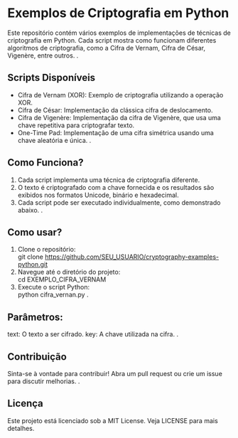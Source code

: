 # Exemplos de Criptografia em Python
Este repositório contém vários exemplos de implementações de técnicas de criptografia em Python. Cada script mostra como funcionam diferentes algoritmos de criptografia, como a Cifra de Vernam, Cifra de César, Vigenère, entre outros.
.
## Scripts Disponíveis
- Cifra de Vernam (XOR): Exemplo de criptografia utilizando a operação XOR.
- Cifra de César: Implementação da clássica cifra de deslocamento.
- Cifra de Vigenère: Implementação da cifra de Vigenère, que usa uma chave repetitiva para criptografar texto.
- One-Time Pad: Implementação de uma cifra simétrica usando uma chave aleatória e única.
.
## Como Funciona?
1. Cada script implementa uma técnica de criptografia diferente.
2. O texto é criptografado com a chave fornecida e os resultados são exibidos nos formatos Unicode, binário e hexadecimal.
3. Cada script pode ser executado individualmente, como demonstrado abaixo.
.
## Como usar?
1. Clone o repositório:<br>
   git clone https://github.com/SEU_USUARIO/cryptography-examples-python.git
2. Navegue até o diretório do projeto:<br>
   cd EXEMPLO_CIFRA_VERNAM
3. Execute o script Python:<br>
   python cifra_vernan.py
.
## Parâmetros:
text: O texto a ser cifrado.
key: A chave utilizada na cifra.
.
## Contribuição
Sinta-se à vontade para contribuir! Abra um pull request ou crie um issue para discutir melhorias.
.
## Licença
Este projeto está licenciado sob a MIT License. Veja LICENSE para mais detalhes.
